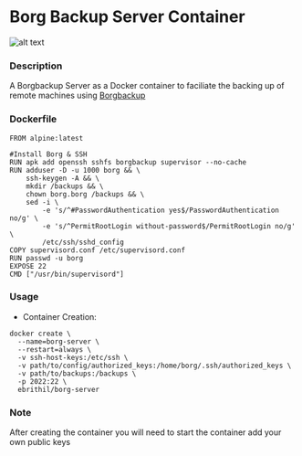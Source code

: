 # Borg Backup Server Container
![alt text](https://borgbackup.readthedocs.io/en/stable/_static/logo.png "Borgbackup")

### Description

A Borgbackup Server as a Docker container to faciliate the backing up of remote machines using [Borgbackup](https://github.com/borgbackup)

### Dockerfile
```
FROM alpine:latest

#Install Borg & SSH
RUN apk add openssh sshfs borgbackup supervisor --no-cache
RUN adduser -D -u 1000 borg && \
    ssh-keygen -A && \
    mkdir /backups && \
    chown borg.borg /backups && \
    sed -i \
        -e 's/^#PasswordAuthentication yes$/PasswordAuthentication no/g' \
        -e 's/^PermitRootLogin without-password$/PermitRootLogin no/g' \
        /etc/ssh/sshd_config
COPY supervisord.conf /etc/supervisord.conf
RUN passwd -u borg
EXPOSE 22
CMD ["/usr/bin/supervisord"]
```


### Usage

* Container Creation:
```
docker create \
  --name=borg-server \
  --restart=always \
  -v ssh-host-keys:/etc/ssh \
  -v path/to/config/authorized_keys:/home/borg/.ssh/authorized_keys \
  -v path/to/backups:/backups \
  -p 2022:22 \
  ebrithil/borg-server
```

### Note
After creating the container you will need to start the container add your own public keys
